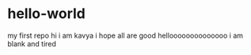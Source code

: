 # hello-world
my first repo
hi i am kavya i hope all are good
helloooooooooooooo
i am blank and tired
